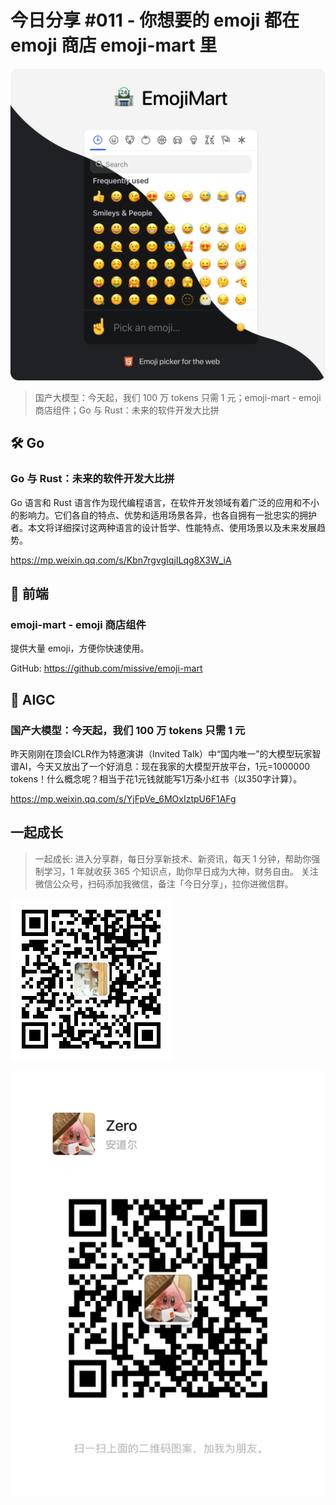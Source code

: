 # 今日分享 #011 - 你想要的 emoji 都在 emoji 商店 emoji-mart 里

![](./images/2024.05.12_emoji_mart.png)

> 国产大模型：今天起，我们 100 万 tokens 只需 1 元；emoji-mart - emoji 商店组件；Go 与 Rust：未来的软件开发大比拼

## 🛠 Go

### Go 与 Rust：未来的软件开发大比拼

Go 语言和 Rust 语言作为现代编程语言，在软件开发领域有着广泛的应用和不小的影响力。它们各自的特点、优势和适用场景各异，也各自拥有一批忠实的拥护者。本文将详细探讨这两种语言的设计哲学、性能特点、使用场景以及未来发展趋势。

https://mp.weixin.qq.com/s/Kbn7rgvgIqjILqg8X3W_iA

## 📘 前端

### emoji-mart - emoji 商店组件

提供大量 emoji，方便你快速使用。

GitHub: https://github.com/missive/emoji-mart

## 🤖 AIGC

### 国产大模型：今天起，我们 100 万 tokens 只需 1 元

昨天刚刚在顶会ICLR作为特邀演讲（Invited Talk）中“国内唯一”的大模型玩家智谱AI，今天又放出了一个好消息：现在我家的大模型开放平台，1元=1000000 tokens！什么概念呢？相当于花1元钱就能写1万条小红书（以350字计算）。

https://mp.weixin.qq.com/s/YjFpVe_6MOxIztpU6F1AFg

## 一起成长

> 一起成长: 进入分享群，每日分享新技术、新资讯，每天 1 分钟，帮助你强制学习，1 年就收获 365 个知识点，助你早日成为大神，财务自由。
关注微信公众号，扫码添加我微信，备注「今日分享」，拉你进微信群。

![](./images/WeChat-Public-Account-QRCode.png)

![](./images/WeChat-QRCode.png)
